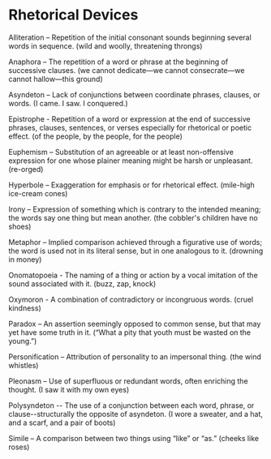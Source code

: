 # Rhetorical Devices

Alliteration – Repetition of the initial consonant sounds beginning several words in sequence. (wild and woolly, threatening throngs) 

Anaphora – The repetition of a word or phrase at the beginning of successive clauses. (we cannot dedicate—we cannot consecrate—we cannot hallow—this ground) 

Asyndeton – Lack of conjunctions between coordinate phrases, clauses, or words. (I came. I saw. I conquered.) 

Epistrophe - Repetition of a word or expression at the end of successive phrases, clauses, sentences, or verses especially for rhetorical or poetic effect. (of the people, by the people, for the people) 

Euphemism – Substitution of an agreeable or at least non-offensive expression for one whose plainer meaning might be harsh or unpleasant. (re-orged) 

Hyperbole – Exaggeration for emphasis or for rhetorical effect. (mile-high ice-cream cones) 

Irony – Expression of something which is contrary to the intended meaning; the words say one thing but mean another. (the cobbler's children have no shoes) 

Metaphor – Implied comparison achieved through a figurative use of words; the word is used not in its literal sense, but in one analogous to it. (drowning in money) 

Onomatopoeia - The naming of a thing or action by a vocal imitation of the sound associated with it. (buzz, zap, knock) 

Oxymoron - A combination of contradictory or incongruous words. (cruel kindness) 

Paradox – An assertion seemingly opposed to common sense, but that may yet have some truth in it. (“What a pity that youth must be wasted on the young.”) 

Personification – Attribution of personality to an impersonal thing. (the wind whistles) 

Pleonasm – Use of superfluous or redundant words, often enriching the thought. (I saw it with my own eyes) 

Polysyndeton -- The use of a conjunction between each word, phrase, or clause--structurally the opposite of asyndeton. (I wore a sweater, and a hat, and a scarf, and a pair of boots)  

Simile – A comparison between two things using “like” or “as.” (cheeks like roses) 